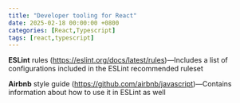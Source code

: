 ```yaml
---
title: "Developer tooling for React"
date: 2025-02-18 00:00:00 +0800
categories: [React,Typescript]
tags: [react,typescript]
---
```


**ESLint** rules (https://eslint.org/docs/latest/rules)—Includes a list of configurations included in the ESLint recommended ruleset

**Airbnb** style guide (https://github.com/airbnb/javascript)—Contains information about how to use it in ESLint as well